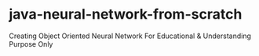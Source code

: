 # java-neural-network-from-scratch
Creating Object Oriented Neural Network For Educational &amp; Understanding Purpose Only
